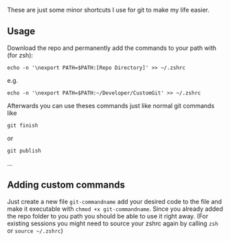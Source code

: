 These are just some minor shortcuts I use for git to make my life easier.

## Usage

Download the repo and permanently add the commands to your path with (for zsh):

`echo -n '\nexport PATH=$PATH:[Repo Directory]' >> ~/.zshrc`

e.g.

`echo -n '\nexport PATH=$PATH:~/Developer/CustomGit' >> ~/.zshrc`

Afterwards you can use theses commands just like normal git commands like

  `git finish`

  or

  `git publish`

...

## Adding custom commands

Just create a new file `git-commandname` add your desired code to the file and make it executable with `chmod +x git-commandname`. Since you already added the repo folder to you path you should be able to use it right away. (For existing sessions you might need to source your zshrc again by calling `zsh` or `source ~/.zshrc`)
